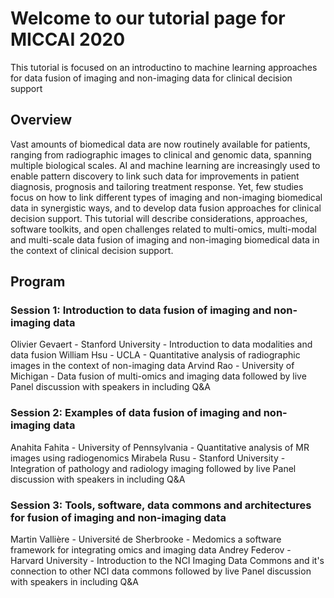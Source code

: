 # Welcome to our tutorial page for MICCAI 2020

This tutorial is focused on an introductino to machine learning approaches for data fusion of imaging and non-imaging data for clinical decision support

## Overview

Vast amounts of biomedical data are now routinely available for patients, ranging from radiographic images to clinical and genomic data, spanning multiple biological scales. AI and machine learning are increasingly used to enable pattern discovery to link such data for improvements in patient diagnosis, prognosis and tailoring treatment response. Yet, few studies focus on how to link different types of imaging and non-imaging biomedical data in synergistic ways, and to develop data fusion approaches for clinical decision support. This tutorial will describe considerations, approaches, software toolkits, and open challenges related to multi-omics, multi-modal and multi-scale data fusion of imaging and non-imaging biomedical data in the context of clinical decision support.

## Program

### Session 1: Introduction to data fusion of imaging and non-imaging data
Olivier Gevaert - Stanford University - Introduction to data modalities and data fusion
William Hsu - UCLA - Quantitative analysis of radiographic images in the context of non-imaging data
Arvind Rao - University of Michigan - Data fusion of multi-omics and imaging data
followed by live Panel discussion with speakers in including Q&A

### Session 2: Examples of data fusion of imaging and non-imaging data
Anahita Fahita - University of Pennsylvania - Quantitative analysis of MR images using radiogenomics
Mirabela Rusu - Stanford University - Integration of pathology and radiology imaging
followed by live Panel discussion with speakers in including Q&A

### Session 3: Tools, software, data commons and architectures for fusion of imaging and non-imaging data
Martin Vallière - Université de Sherbrooke - Medomics a software framework for integrating omics and imaging data
Andrey Federov - Harvard University - Introduction to the NCI Imaging Data Commons and it's connection to other NCI data commons
followed by live Panel discussion with speakers in including Q&A


